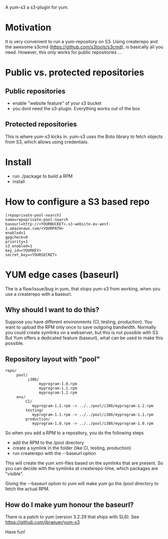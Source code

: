 A yum-s3 a s3-plugin for yum.

# Motivation

It is very convenient to run a yum-repository on S3. Using createrepo
and the awesome s3cmd (https://github.com/s3tools/s3cmd), is basically
all you need. However, this only works for public repositories ...

# Public vs. protected repositories

## Public repositories

- enable "website feature" of your s3 bucket
- you dont need the s3-plugin. Everything works out of the box

## Protected repositories

This is where yum-s3 kicks in. yum-s3 uses the Boto library to fetch
objects from S3, which allows using credentials.

# Install

- run ./package to build a RPM
- install

# How to configure a S3 based repo

    [repoprivate-pool-noarch]
    name=repoprivate-pool-noarch
    baseurl=http://<YOURBUCKET>.s3-website-eu-west-1.amazonaws.com/<YOURPATH>
    enabled=1
    gpgcheck=0
    priority=1
    s3_enabled=1
    key_id=<YOURKEY>
    secret_key=<YOURSECRET>

# YUM edge cases (baseurl)

The is a flaw/issue/bug in yum, that stops yum-s3 from working, when
you use a createrepo with a baseurl.

## Why should I want to do this?

Suppose you have different environments (CI, testing, production). You
want to upload the RPM only once to save outgoing bandwidth. Normally
you could create symlinks on a webserver, but this is not possible
with S3. But Yum offers a dedicated feature (baseurl), what can be
used to make this possible.

## Repository layout with "pool"

    repo/
         pool/
              i386/
                   myprogram-1.0.rpm
                   myprogram-1.1.rpm
                   myprogram-1.2.rpm
         env/
             CI/
                myprogram-1.2.rpm -> ../../pool/i386/myprogram-1.2.rpm
             testing/
                myprogram-1.1.rpm -> ../../pool/i386/myprogram-1.1.rpm
             production/
                myprogram-1.0.rpm -> ../../pool/i386/myprogram-1.0.rpm

So when you add a RPM to a repository, you do the following steps

- add the RPM to the /pool directory
- create a symlink in the folder (like CI, testing, production)
- run createrepo with the --baseurl option

This will create the yum xml-files based on the symlinks that are
present. So you can decide with the symlinks at createrepo-time, which
packages are "visible".

Giving the --baseurl option to yum will make yum go the /pool
directory to fetch the actual RPM.

## How do I make yum honour the baseurl?

There is a patch to yum (version 3.2.29 that ships with SL6). See
https://github.com/jbraeuer/yum-s3

Have fun!

